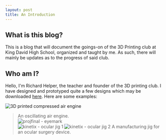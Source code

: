 ```yaml
---
layout: post
title: An Introduction
---
```


## What is this blog?

This is a blog that will document the goings-on of the 3D Printing club at King David High School, organized and taught by me. As such, there will mainly be updates as to the progress of said club.

## Who am I?

Hello, I'm Richard Helper, the teacher and founder of the 3D printing club. I have designed and prototyped quite a few designs which may be downloaded [here](https://www.thingiverse.com/odysseus_in_space/designs). Here are some examples:

![3D printed compressed air engine](https://user-images.githubusercontent.com/48739810/116293675-fd5c4300-a74b-11eb-9dc1-a5b17136bcd3.jpg)
>An oscillating air engine.  
![projfinal - eyemark](https://user-images.githubusercontent.com/82609469/116487686-6a9fcf00-a845-11eb-96bc-ad7004e936f6.jpg)  
![kinetix - ocular jig 1](https://user-images.githubusercontent.com/82609469/116487714-755a6400-a845-11eb-8cc6-2b53b23f3032.JPG)
![kinetix - ocular jig 2](https://user-images.githubusercontent.com/82609469/116487722-77bcbe00-a845-11eb-8d17-0575721089f2.JPG)
>A manufacturing jig for an ocular surgery device.  
